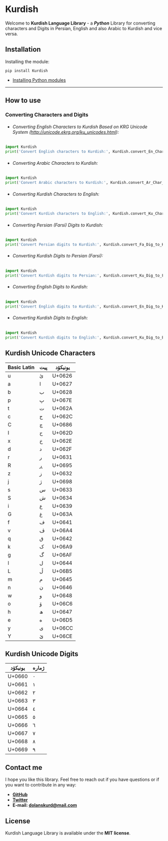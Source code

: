 # Kurdish 

Welcome to **Kurdish Language Library** - a ***Python*** Library for converting characters and Digits in Persian, English and also Arabic to Kurdish and vice versa.

## Installation

Installing the module:

`
pip install Kurdish
`

* [Installing Python modules](https://docs.python.org/3/installing/index.html "Installing Python modules")

------------

## How to use

### Converting Characters and Digits


* ###### Converting English Characters to Kurdish Based on KRG Unicode System (http://unicode.ekrg.org/ku_unicodes.html):
```python
import Kurdish
print('Convert English characters to Kurdish:', Kurdish.convert_En_Char_to_Ku('bexSyn le gwnah w heLe CawpoSyne! \n to Con heReSet be uagry pRtyne? \n bmbexSy be nwYjanewe, kesman le kese \n be gwnahewe bmbexSe, delYm bexSyne'))
```


* ###### Converting Arabic Characters to Kurdish:
```python
import Kurdish
print('Convert Arabic characters to Kurdish:', Kurdish.convert_Ar_Char_to_Ku('“يقول نيتشه: "الدين ثورة العبيد". ويقول ماركس: "الدين أفيون الشعوب". وفي الحقيقة إنّ الدين ثورة وأفيون في آن واحد. فهو عند المترفين أفيون وعند الأنبياء ثورة. وكل دين يبدأ على يد النبي ثورة ثم يستحوذ المترفون عليه بعد ذلك فيحولونه إلى أفيون. وعندئذ يظهر نبي جديد فيعيدها شعواء مرة أخرى.”― علي الوردي, مهزلة العقل البشري '))
```


* ###### Converting Kurdish Characters to English:
```python
import Kurdish
print('Convert Kurdish characters to English:', Kurdish.convert_Ku_Char_to_En('بەخشین لە گوناه و هەڵە چاوپۆشینە! \n  \nتۆ چۆن هەڕەشەت بە ئاگری پڕتینە?\n بمبەخشی بە نوێژانەوە, کەسمان لە کەسە\n بە گوناهەوە بمبەخشە, دەلێم بەخشینە'))
```


* ###### Converting Persian (Farsi) Digits to Kurdish:
```python
import Kurdish
print('Convert Persian digits to Kurdish:', Kurdish.convert_Fa_Dig_to_Ku('٠١٢٣۴۵۶٧٨٩'))
```


* ###### Converting Kurdish Digits to Persian (Farsi):
```python
import Kurdish
print('Convert Kurdish digits to Persian:', Kurdish.convert_Ku_Dig_to_Fa('٠١٢٣٤٥٦٧٨٩'))
```


* ###### Converting English Digits to Kurdish:
```python
import Kurdish
print('Convert English digits to Kurdish:', Kurdish.convert_En_Dig_to_Ku('0123456789'))
```


* ###### Converting Kurdish Digits to English:
```python
import Kurdish
print('Convert Kurdish digits to English:', Kurdish.convert_Ku_Dig_to_En('٠١٢٣٤٥٦٧٨٩'))
```

## Kurdish Unicode Characters

| Basic Latin | پیت  | یونیکۆد |
| ----------- | ---- | ------- |
| u           | ئ    | U+0626  |
| a           | ا    | U+0627  |
| b           | ب    | U+0628  |
| p           | پ    | U+067E  |
| t           | ت    | U+062A  |
| c           | ج    | U+062C  |
| C           | چ    | U+0686  |
| I           | ح    | U+062D  |
| x           | خ    | U+062E  |
| d           | د    | U+062F  |
| r           | ر    | U+0631  |
| R           | ڕ    | U+0695  |
| z           | ز    | U+0632  |
| j           | ژ    | U+0698  |
| s           | س    | U+0633  |
| S           | ش    | U+0634  |
| i           | ع    | U+0639  |
| G           | غ    | U+063A  |
| f           | ف    | U+0641  |
| v           | ڤ    | U+06A4  |
| q           | ق    | U+0642  |
| k           | ک    | U+06A9  |
| g           | گ    | U+06AF  |
| l           | ل    | U+0644  |
| L           | ڵ    | U+06B5  |
| m           | م    | U+0645  |
| n           | ن    | U+0646  |
| w           | و    | U+0648  |
| o           | ۆ    | U+06C6  |
| h           | ھ    | U+0647  |
| e           | ە    | U+06D5  |
| y           | ی    | U+06CC  |
| Y           | ێ    | U+06CE  |

## Kurdish Unicode Digits

| یونیکۆد | ژمارە |
| ------- | ----- |
| U+0660  | ٠     |
| U+0661  | ١     |
| U+0662  | ٢     |
| U+0663  | ٣     |
| U+0664  | ٤     |
| U+0665  | ٥     |
| U+0666  | ٦     |
| U+0667  | ٧     |
| U+0668  | ٨     |
| U+0669  | ٩     |


## Contact me

I hope you like this library. Feel free to reach out if you have questions or if you want to contribute in any way:

* **[GitHub](https://github.com/dolanskurd)**
* **[Twitter](http://www.twitter.com/dolanskurd)**
* **E-mail: [dolanskurd@mail.com](mailto:dolanskurd@mail.com)**


## License

Kurdish Language Library is available under the **MIT license**.